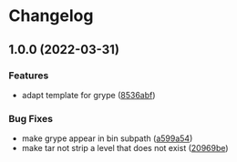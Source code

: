 # Changelog

## 1.0.0 (2022-03-31)


### Features

* adapt template for grype ([8536abf](https://www.github.com/poikilotherm/asdf-grype/commit/8536abf763dc84a92cd9ff6848f79913db2e6099))


### Bug Fixes

* make grype appear in bin subpath ([a599a54](https://www.github.com/poikilotherm/asdf-grype/commit/a599a5459e43740ca93df9733832a78cd68d79cd))
* make tar not strip a level that does not exist ([20969be](https://www.github.com/poikilotherm/asdf-grype/commit/20969be442dfdd1b4ea8911ac7f8dda6b3adc9d8))
